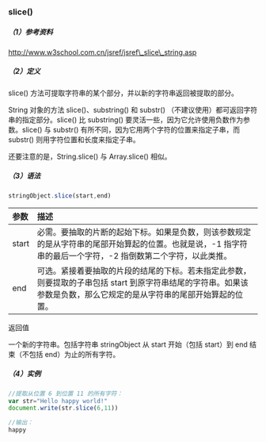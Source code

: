 ### slice\(\)

##### （1）参考资料

http://www.w3school.com.cn/jsref/jsref\_slice\_string.asp

##### （2）定义

slice\(\) 方法可提取字符串的某个部分，并以新的字符串返回被提取的部分。

String 对象的方法 slice\(\)、substring\(\) 和 substr\(\) （不建议使用）都可返回字符串的指定部分。slice\(\) 比 substring\(\) 要灵活一些，因为它允许使用负数作为参数。slice\(\) 与 substr\(\) 有所不同，因为它用两个字符的位置来指定子串，而 substr\(\) 则用字符位置和长度来指定子串。

还要注意的是，String.slice\(\) 与 Array.slice\(\) 相似。

##### （3）语法

```js
stringObject.slice(start,end)
```

| 参数 | 描述 |
| :--- | :--- |
| start | 必需。要抽取的片断的起始下标。如果是负数，则该参数规定的是从字符串的尾部开始算起的位置。也就是说，-1 指字符串的最后一个字符，-2 指倒数第二个字符，以此类推。 |
| end | 可选。紧接着要抽取的片段的结尾的下标。若未指定此参数，则要提取的子串包括 start 到原字符串结尾的字符串。如果该参数是负数，那么它规定的是从字符串的尾部开始算起的位置。 |

返回值

一个新的字符串。包括字符串 stringObject 从 start 开始（包括 start）到 end 结束（不包括 end）为止的所有字符。

##### （4）实例

```js
//提取从位置 6 到位置 11 的所有字符：
var str="Hello happy world!"
document.write(str.slice(6,11))

//输出：
happy
```



